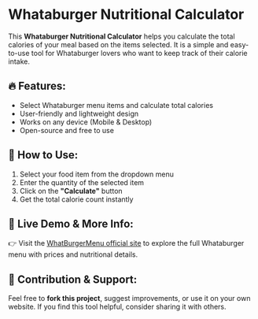 # Whataburger Nutritional Calculator

This **Whataburger Nutritional Calculator** helps you calculate the total calories of your meal based on the items selected. It is a simple and easy-to-use tool for Whataburger lovers who want to keep track of their calorie intake.

## 🔥 Features:
- Select Whataburger menu items and calculate total calories  
- User-friendly and lightweight design  
- Works on any device (Mobile & Desktop)  
- Open-source and free to use  

## 🚀 How to Use:
1. Select your food item from the dropdown menu  
2. Enter the quantity of the selected item  
3. Click on the **"Calculate"** button  
4. Get the total calorie count instantly  

## 📌 Live Demo & More Info:
👉 Visit the [WhatBurgerMenu official site](https://whatburgermenu.com) to explore the full Whataburger menu with prices and nutritional details.  

## 📩 Contribution & Support:
Feel free to **fork this project**, suggest improvements, or use it on your own website. If you find this tool helpful, consider sharing it with others.
